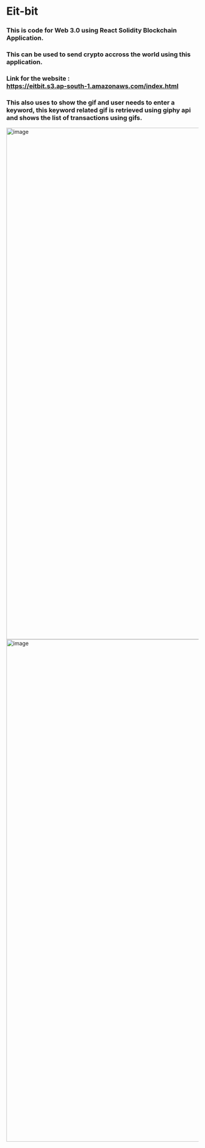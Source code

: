 # Eit-bit
### This is code for Web 3.0 using React Solidity Blockchain Application.<br/>
### This can be used to send crypto accross the world using this application.<br/>
### Link for the website :<br/> https://eitbit.s3.ap-south-1.amazonaws.com/index.html
### This also uses to show the gif and user needs to enter a keyword, this keyword related gif is retrieved using giphy api and shows the list of transactions using gifs. <br/>

<img width="1339" alt="image" src="https://user-images.githubusercontent.com/74697139/188322472-1edd32d0-a916-4f84-9421-2a41527d8ea1.png">
<img width="1315" alt="image" src="https://user-images.githubusercontent.com/74697139/188407160-5cc4e328-581f-495d-8e4a-d0623a49879a.png">


